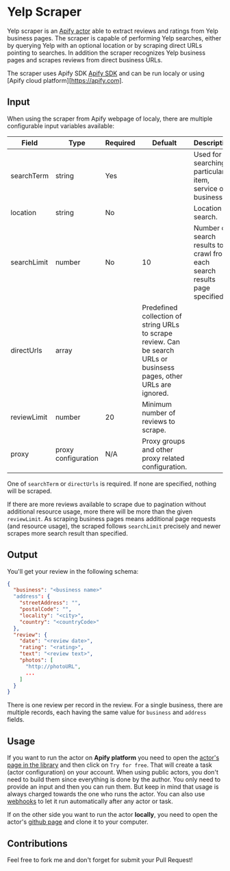 Yelp Scraper
============

Yelp scraper is an [Apify actor](https://apify.com/actors) able to extract reviews and ratings from Yelp business pages.
The scraper is capable of performing Yelp searches, either by querying Yelp with an optional location or by scraping
direct URLs pointing to searches. In addition the scraper recognizes Yelp business pages and scrapes reviews from
direct business URLs.

The scraper uses Apify SDK [Apify SDK](https://sdk.apify.com/) and can be run localy or using
[Apify cloud platform][https://apify.com].

## Input

When using the scraper from Apify webpage of localy, there are multiple configurable input variables available:

| Field | Type | Required | Defualt | Description |
| ----- | ---- | -------- | ------- | ----------- |
| searchTerm | string | Yes | | Used for searching particular item, service or business. |
| location | string | No | | Location to search. |
| searchLimit | number | No | 10 | Number of search results to crawl from each search results page specified. |
| directUrls | array | | Predefined collection of string URLs to scrape review. Can be search URLs or businsess pages, other URLs are ignored. |
| reviewLimit | number | 20 | Minimum number of reviews to scrape. |
| proxy | proxy configuration | N/A | Proxy groups and other proxy related configuration. |

One of `searchTerm` or `directUrls` is required. If none are specified, nothing will be scraped.

If there are more reviews available to scrape due to pagination without additional resource usage, more there will be
more than the given `reviewLimit`. As scraping business pages means additional page requests (and resource usage), the
scraped follows `searchLimit` precisely and newer scrapes more search result than specified.

## Output

You'll get your review in the following schema:

```json
{
  "business": "<business name>"
  "address": {
    "streetAddress": "",
    "postalCode": "",
    "locality": "<city>",
    "country": "<countryCode>"
  },
  "review": {
    "date": "<review date>",
    "rating": "<rating>",
    "text": "<review text>",
    "photos": [
      "http://photoURL",
      ...
    ]
  }
}
```

There is one review per record in the review. For a single business, there are multiple records, each having the
same value for `business` and `address` fields.

## Usage

If you want to run the actor on **Apify platform** you need to open the [actor's page in the library](https://www.apify.com/lukaskrivka/google-sheets) and then click on `Try for free`. That will create a task (actor configuration) on your account. When using public actors, you don't need to build them since everything is done by the author. You only need to provide an input and then you can run them. But keep in mind that usage is always charged towards the one who runs the actor. You can also use [webhooks](#webhooks) to let it run automatically after any actor or task.

If on the other side you want to run the actor **locally**, you need to open the actor's [github page](https://github.com/metalwarrior665/actor-google-sheets) and clone it to your computer.

## Contributions

Feel free to fork me and don't forget for submit your Pull Request!
